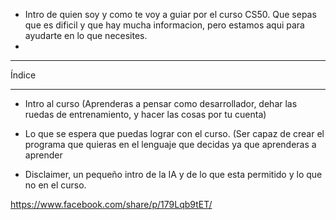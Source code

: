 - Intro de quien soy y como te voy a guiar por el curso CS50. Que sepas que es dificil y que hay mucha informacion, pero estamos aqui para ayudarte en lo que necesites.
-
___
Índice

--- 


- Intro al curso (Aprenderas a pensar como desarrollador, 
dehar las ruedas de entrenamiento, y hacer las cosas por tu cuenta)

- Lo que se espera que puedas lograr con el curso. 
(Ser capaz de crear el programa que quieras en el lenguaje que decidas ya que aprenderas a aprender

- Disclaimer, un pequeño intro de la IA y de 
lo que esta permitido y lo que no en el curso.


https://www.facebook.com/share/p/179Lqb9tET/